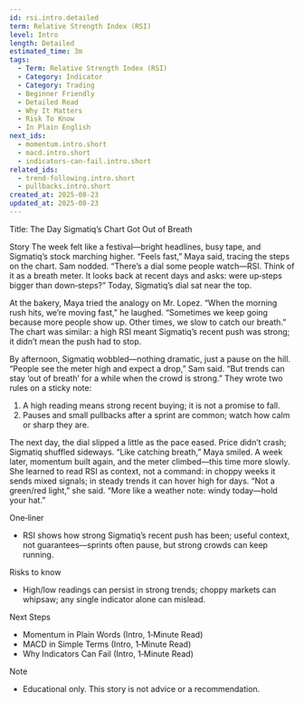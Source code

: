 ```yaml
---
id: rsi.intro.detailed
term: Relative Strength Index (RSI)
level: Intro
length: Detailed
estimated_time: 3m
tags:
  - Term: Relative Strength Index (RSI)
  - Category: Indicator
  - Category: Trading
  - Beginner Friendly
  - Detailed Read
  - Why It Matters
  - Risk To Know
  - In Plain English
next_ids:
  - momentum.intro.short
  - macd.intro.short
  - indicators-can-fail.intro.short
related_ids:
  - trend-following.intro.short
  - pullbacks.intro.short
created_at: 2025-08-23
updated_at: 2025-08-23
---
```


Title: The Day Sigmatiq’s Chart Got Out of Breath

Story
The week felt like a festival—bright headlines, busy tape, and Sigmatiq’s stock marching higher. “Feels fast,” Maya said, tracing the steps on the chart. Sam nodded. “There’s a dial some people watch—RSI. Think of it as a breath meter. It looks back at recent days and asks: were up‑steps bigger than down‑steps?” Today, Sigmatiq’s dial sat near the top.

At the bakery, Maya tried the analogy on Mr. Lopez. “When the morning rush hits, we’re moving fast,” he laughed. “Sometimes we keep going because more people show up. Other times, we slow to catch our breath.” The chart was similar: a high RSI meant Sigmatiq’s recent push was strong; it didn’t mean the push had to stop.

By afternoon, Sigmatiq wobbled—nothing dramatic, just a pause on the hill. “People see the meter high and expect a drop,” Sam said. “But trends can stay ‘out of breath’ for a while when the crowd is strong.” They wrote two rules on a sticky note:
1) A high reading means strong recent buying; it is not a promise to fall.
2) Pauses and small pullbacks after a sprint are common; watch how calm or sharp they are.

The next day, the dial slipped a little as the pace eased. Price didn’t crash; Sigmatiq shuffled sideways. “Like catching breath,” Maya smiled. A week later, momentum built again, and the meter climbed—this time more slowly. She learned to read RSI as context, not a command: in choppy weeks it sends mixed signals; in steady trends it can hover high for days. “Not a green/red light,” she said. “More like a weather note: windy today—hold your hat.”

One‑liner
- RSI shows how strong Sigmatiq’s recent push has been; useful context, not guarantees—sprints often pause, but strong crowds can keep running.

Risks to know
- High/low readings can persist in strong trends; choppy markets can whipsaw; any single indicator alone can mislead.

Next Steps
- Momentum in Plain Words (Intro, 1‑Minute Read)
- MACD in Simple Terms (Intro, 1‑Minute Read)
- Why Indicators Can Fail (Intro, 1‑Minute Read)

Note
- Educational only. This story is not advice or a recommendation.

